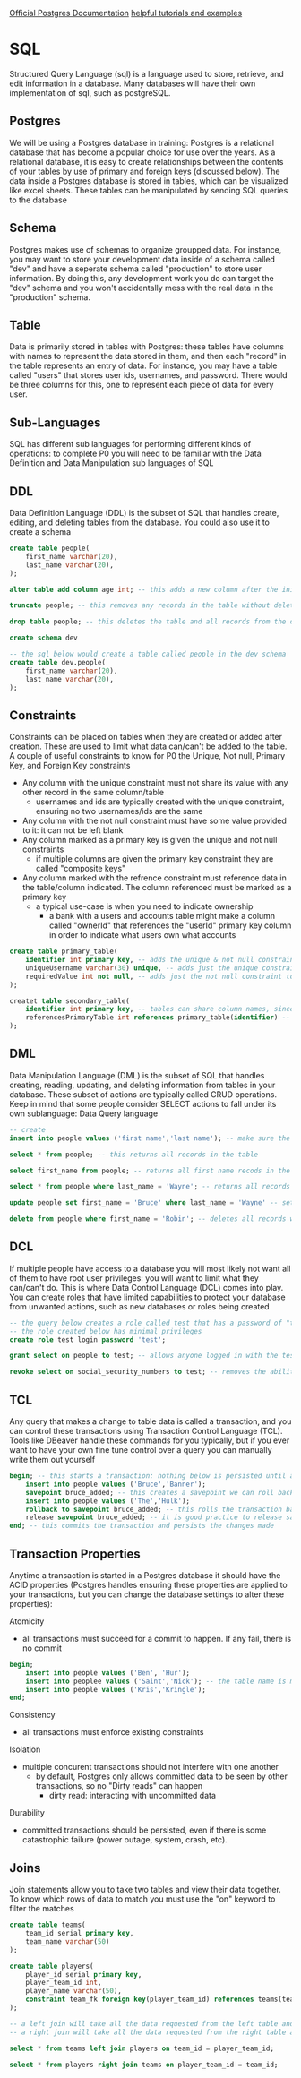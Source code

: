 [Official Postgres Documentation](https://www.postgresql.org/docs/)
[helpful tutorials and examples](https://www.postgresqltutorial.com/)
# SQL
Structured Query Language (sql) is a language used to store, retrieve, and edit information in a database. Many databases will have their own implementation of sql, such as postgreSQL. 

## Postgres
We will be using a Postgres database in training: Postgres is a relational database that has become a popular choice for use over the years. As a relational database, it is easy to create relationships between the contents of your tables by use of primary and foreign keys (discussed below). The data inside a Postgres database is stored in tables, which can be visualized like excel sheets. These tables can be manipulated by sending SQL queries to the database 

## Schema
Postgres makes use of schemas to organize groupped data. For instance, you may want to store your development data inside of a schema called "dev" and have a seperate schema called "production" to store user information. By doing this, any development work you do can target the "dev" schema and you won't accidentally mess with the real data in the "production" schema.

## Table
Data is primarily stored in tables with Postgres: these tables have columns with names to represent the data stored in them, and then each "record" in the table represents an entry of data. For instance, you may have a table called "users" that stores user ids, usernames, and password. There would be three columns for this, one to represent each piece of data for every user.

## Sub-Languages
SQL has different sub languages for performing different kinds of operations: to complete P0 you will need to be familiar with the Data Definition and Data Manipulation sub languages of SQL

## DDL
Data Definition Language (DDL) is the subset of SQL that handles create, editing, and deleting tables from the database. You could also use it to create a schema
```SQL
create table people(
    first_name varchar(20),
    last_name varchar(20),
); 

alter table add column age int; -- this adds a new column after the initial creation

truncate people; -- this removes any records in the table without deleting the table

drop table people; -- this deletes the table and all records from the database

create schema dev

-- the sql below would create a table called people in the dev schema
create table dev.people(
    first_name varchar(20),
    last_name varchar(20),
);
```

## Constraints
Constraints can be placed on tables when they are created or added after creation. These are used to limit what data can/can't be added to the table. A couple of useful constraints to know for P0 the Unique, Not null, Primary Key, and Foreign Key constraints
- Any column with the unique constraint must not share its value with any other record in the same column/table
    - usernames and ids are typically created with the unique constraint, ensuring no two usernames/ids are the same
- Any column with the not null constraint must have some value provided to it: it can not be left blank
- Any column marked as a primary key is given the unique and not null constraints
    - if multiple columns are given the primary key constraint they are called "composite keys"
- Any column marked with the refrence constraint must reference data in the table/column indicated. The column referenced must be marked as a primary key
    - a typical use-case is when you need to indicate ownership
        - a bank with a users and accounts table might make a column called "ownerId" that references the "userId" primary key column in order to indicate what users own what accounts
```SQL
create table primary_table(
    identifier int primary key, -- adds the unique & not null constraints to the column
    uniqueUsername varchar(30) unique, -- adds just the unique constraint to the column
    requiredValue int not null, -- adds just the not null constraint to the column
);

createt table secondary_table(
    identifier int primary key, -- tables can share column names, since they are in different tables
    referencesPrimaryTable int references primary_table(identifier) -- creates a foreign key constraint on the column
);
```


## DML
Data Manipulation Language (DML) is the subset of SQL that handles creating, reading, updating, and deleting information from tables in your database. These subset of actions are typically called CRUD operations. Keep in mind that some people consider SELECT actions to fall under its own sublanguage: Data Query language
```SQL
-- create
insert into people values ('first name','last name'); -- make sure the values match the column positions

select * from people; -- this returns all records in the table

select first_name from people; -- returns all first name recods in the table

select * from people where last_name = 'Wayne'; -- returns all records where the last name column value is Wayne

update people set first_name = 'Bruce' where last_name = 'Wayne' -- sets the first name value to Bruce where last name value is Wayne

delete from people where first_name = 'Robin'; -- deletes all records where first name value is Robin
```

## DCL
If multiple people have access to a database you will most likely not want all of them to have root user privileges: you will want to limit what they can/can't do. This is where Data Control Language (DCL) comes into play. You can create roles that have limited capabilities to protect your database from unwanted actions, such as new databases or roles being created
```SQL
-- the query below creates a role called test that has a password of "test" as well
-- the role created below has minimal privileges
create role test login password 'test'; 

grant select on people to test; -- allows anyone logged in with the test role to make select queries on the people table

revoke select on social_security_numbers to test; -- removes the ability to make select queries on the SSN table;
```

## TCL
Any query that makes a change to table data is called a transaction, and you can control these transactions using Transaction Control Language (TCL). Tools like DBeaver handle these commands for you typically, but if you ever want to have your own fine tune control over a query you can manually write them out yourself
```SQL
begin; -- this starts a transaction: nothing below is persisted until and end or commit statement is called
    insert into people values ('Bruce','Banner');
    savepoint bruce_added; -- this creates a savepoint we can roll back to if needed
    insert into people values ('The','Hulk');
    rollback to savepoint bruce_added; -- this rolls the transaction back to where we created the savepoint, so The Hulk's information is not saved
    release savepoint bruce_added; -- it is good practice to release savepoints
end; -- this commits the transaction and persists the changes made
```

## Transaction Properties
Anytime a transaction is started in a Postgres database it should have the ACID properties (Postgres handles ensuring these properties are applied to your transactions, but you can change the database settings to alter these properties):

Atomicity
- all transactions must succeed for a commit to happen. If any fail, there is no commit
```sql
begin;
    insert into people values ('Ben', 'Hur');
    insert into peoplee values ('Saint','Nick'); -- the table name is mispelled, causing the query to fail, so no values provided will be saved in the database
    insert into people values ('Kris','Kringle');
end;
```
Consistency
- all transactions must enforce existing constraints

Isolation
- multiple concurent transactions should not interfere with one another
    - by default, Postgres only allows committed data to be seen by other transactions, so no "Dirty reads" can happen
        - dirty read: interacting with uncommitted data 

Durability
- committed transactions should be persisted, even if there is some catastrophic failure (power outage, system, crash, etc).

## Joins
Join statements allow you to take two tables and view their data together. To know which rows of data to match you must use the "on" keyword to filter the matches
```sql
create table teams(
	team_id serial primary key,
	team_name varchar(50)
);

create table players(
	player_id serial primary key,
	player_team_id int,
	player_name varchar(50),
	constraint team_fk foreign key(player_team_id) references teams(team_id) -- this is another way to create a foreign key constraint
);

-- a left join will take all the data requested from the left table and join any relevant data from the right table to each record
-- a right join will take all the data requested from the right table and join any relevant data from the left table to each record

select * from teams left join players on team_id = player_team_id; 

select * from players right join teams on player_team_id = team_id;
```